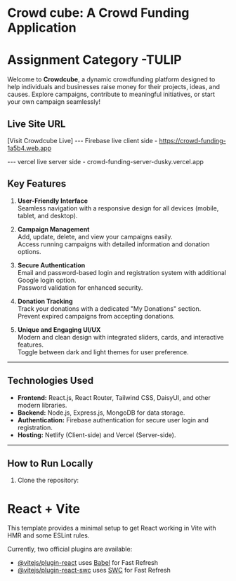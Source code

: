 # **Crowd cube: A Crowd Funding Application**
# **Assignment Category -TULIP**

Welcome to **Crowdcube**, a dynamic crowdfunding platform designed to help individuals and businesses raise money for their projects, ideas, and causes. Explore campaigns, contribute to meaningful initiatives, or start your own campaign seamlessly!

## **Live Site URL**
[Visit Crowdcube Live]
--- Firebase  live client side -  https://crowd-funding-1a5b4.web.app

--- vercel live server side - crowd-funding-server-dusky.vercel.app

## **Key Features**

1. **User-Friendly Interface**  
   Seamless navigation with a responsive design for all devices (mobile, tablet, and desktop).  

2. **Campaign Management**  
   Add, update, delete, and view your campaigns easily.  
   Access running campaigns with detailed information and donation options.

3. **Secure Authentication**  
   Email and password-based login and registration system with additional Google login option.  
   Password validation for enhanced security.  

4. **Donation Tracking**  
   Track your donations with a dedicated "My Donations" section.  
   Prevent expired campaigns from accepting donations.

5. **Unique and Engaging UI/UX**  
   Modern and clean design with integrated sliders, cards, and interactive features.  
   Toggle between dark and light themes for user preference.

---

## **Technologies Used**

- **Frontend:** React.js, React Router, Tailwind CSS, DaisyUI, and other modern libraries.  
- **Backend:** Node.js, Express.js, MongoDB for data storage.  
- **Authentication:** Firebase authentication for secure user login and registration.  
- **Hosting:** Netlify (Client-side) and Vercel (Server-side).  

---

## **How to Run Locally**

1. Clone the repository:  
   











# React + Vite

This template provides a minimal setup to get React working in Vite with HMR and some ESLint rules.

Currently, two official plugins are available:

- [@vitejs/plugin-react](https://github.com/vitejs/vite-plugin-react/blob/main/packages/plugin-react/README.md) uses [Babel](https://babeljs.io/) for Fast Refresh
- [@vitejs/plugin-react-swc](https://github.com/vitejs/vite-plugin-react-swc) uses [SWC](https://swc.rs/) for Fast Refresh
